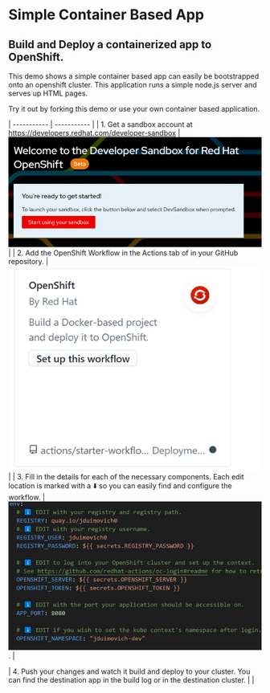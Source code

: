 # Simple Container Based App 

## Build and Deploy a containerized app to OpenShift. 

This demo shows a simple container based app can easily be bootstrapped onto an openshift cluster.
This application runs a simple node.js server and serves up HTML pages. 



Try it out by forking this demo or use your own container based application.
 
 
| ----------- | ----------- |
| 1. Get a sandbox account at https://developers.redhat.com/developer-sandbox      | ![OpenShift Sandbox Account](sandbox.png)       |
| 2. Add the OpenShift Workflow in the Actions tab of in your GitHub repository.   | ![OpenShift Workflow](workflow.png)         |
| 3. Fill in the details for each of the necessary components. Each edit location is marked with  a  ⬇️ so you can easily find and configure the workflow.       | ![destination](editconfig.png).    |

| 4. Push your changes and watch it build and deploy to your cluster.  You can find the destination app in the build log or in the destination cluster. 
  |          |
 

